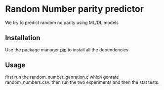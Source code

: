 # Random Number parity predictor

We try to predict random no parity using ML/DL models

## Installation

Use the package manager [pip](https://pip.pypa.io/en/stable/) to install all the dependencies



## Usage
first run the random_number_genration.c which genrate random_numbers.csv.
then run the two experiments and then the stat tests.
